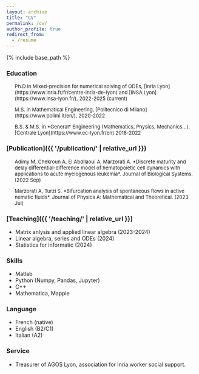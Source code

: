 ```yaml
---
layout: archive
title: "CV"
permalink: /cv/
author_profile: true
redirect_from:
  - /resume
---
```


{% include base_path %}

### Education

<FONT size="2pt">

<ul> Ph.D in Mixed-precision for numerical solving of ODEs, [Inria Lyon](https://www.inria.fr/fr/centre-inria-de-lyon) and [INSA Lyon](https://www.insa-lyon.fr/), 2022-2025 (current) </ul>
<ul> M.S. in Mathematical Engineering, [Politecnico di Milano](https://www.polimi.it/en/), 2020-2022 </ul>
<ul> B.S. & M.S. in *General* Engineering (Mathematics, Physics, Mechanics...), [Centrale Lyon](https://www.ec-lyon.fr/en) 2018-2022 </ul>

</FONT>

### [Publication]({{ '/publication/' | relative_url }})
<FONT size="2pt">

<ul> Adimy M, Chekroun A, El Abdllaoui A, Marzorati A. *Discrete maturity and delay differential-difference model of hematopoietic cell dynamics with applications to acute myelogenous leukemia*. Journal of Biological Systems. (2022 Sep)</ul>
<ul> Marzorati A, Turzi S. *Bifurcation analysis of spontaneous flows in active nematic fluids*. Journal of Physics A: Mathematical and Theoretical. (2023 Jul) </ul>

</FONT>

### [Teaching]({{ '/teaching/' | relative_url }})

* Matrix anlysis and applied linear algebra (2023-2024)
* Linear algebra, series and ODEs (2024)
* Statistics for informatic (2024)
  
### Skills

* Matlab
* Python (Numpy, Pandas, Jupyter)
* C++ 
* Mathematica, Mapple

### Language

* French (native)
* English (B2/C1)
* Italian (A2)

### Service

* Treasurer of AGOS Lyon, association for Inria worker social support.
